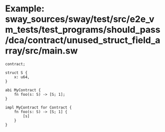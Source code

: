 # Example: sway_sources/sway/test/src/e2e_vm_tests/test_programs/should_pass/dca/contract/unused_struct_field_array/src/main.sw

```sway
contract;

struct S {
    x: u64,
}

abi MyContract {
    fn foo(s: S) -> [S; 1];
}

impl MyContract for Contract {
    fn foo(s: S) -> [S; 1] {
        [s]
    }
}

```
